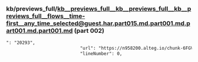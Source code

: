 ### kb/previews_full/kb__previews_full__kb__previews_full__kb__previews_full__flows__time-first__any_time_selected@guest.har.part015.md.part001.md.part001.md.part001.md (part 002)

```md
": "20293",
                            "url": "https://n958200.alteg.io/chunk-6FGVQ7PR.js",
                            "lineNumber": 0,
                   
```

```
